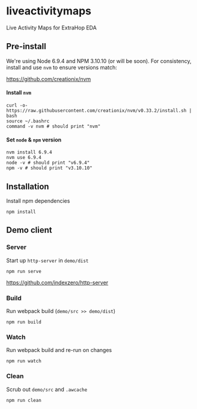 # liveactivitymaps
Live Activity Maps for ExtraHop EDA

## Pre-install
We're using Node 6.9.4 and NPM 3.10.10 (or will be soon). For consistency, install and use `nvm` to ensure versions match:

https://github.com/creationix/nvm

#### Install `nvm`
```
curl -o- https://raw.githubusercontent.com/creationix/nvm/v0.33.2/install.sh | bash
source ~/.bashrc
command -v nvm # should print "nvm"
```

#### Set `node` & `npm` version
```
nvm install 6.9.4
nvm use 6.9.4
node -v # should print "v6.9.4"
npm -v # should print "v3.10.10"
```

## Installation
Install npm dependencies
```
npm install
```

## Demo client

### Server
Start up `http-server` in `demo/dist`
```
npm run serve
```
https://github.com/indexzero/http-server

### Build
Run webpack build (`demo/src >> demo/dist`)
```
npm run build
```

### Watch
Run webpack build and re-run on changes
```
npm run watch
```

### Clean
Scrub out `demo/src` and `.awcache`
```
npm run clean
```

